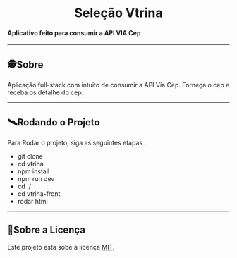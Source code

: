 

<h1 align="center">
Seleção Vtrina
</h1>

<h4 align="left">
Aplicativo feito para consumir a API VIA Cep</h4>

---

##  🕵Sobre

 Aplicação full-stack com intuito de consumir a API Via Cep. Forneça o cep e receba os detalhe do cep.

---


## 🛰Rodando o Projeto

Para Rodar o projeto, siga as seguintes etapas :

- git clone
- cd vtrina
- npm install
- npm run dev
- cd ./
- cd vtrina-front
- rodar html
---

## 📝Sobre a Licença

Este projeto esta sobe a licença [MIT](./LICENSE).
